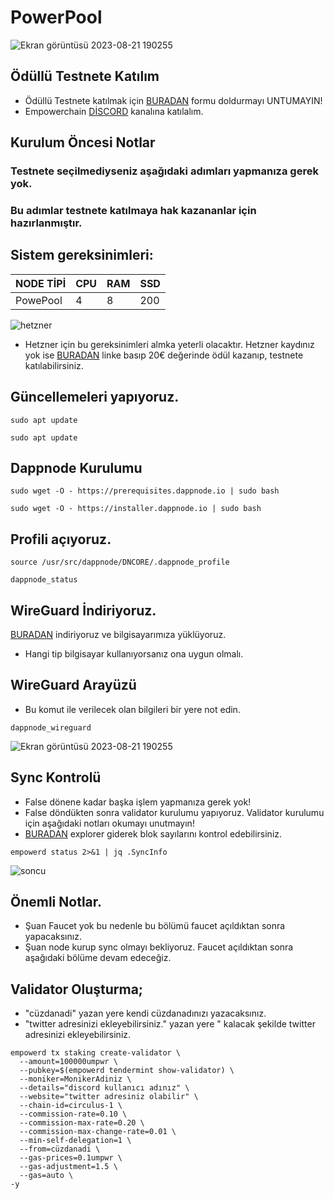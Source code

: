 # PowerPool
![Ekran görüntüsü 2023-08-21 190255](https://pbs.twimg.com/media/F23kSdDWsAE6uPA?format=png&name=small)
## Ödüllü Testnete Katılım
* Ödüllü Testnete katılmak için [BURADAN](https://twitter.com/CoinHuntersTR/status/1688258870689329152) formu doldurmayı UNTUMAYIN!
* Empowerchain [DİSCORD](https://discord.gg/5W5B2xTzzT) kanalına katılalım.

## Kurulum Öncesi Notlar
### Testnete seçilmediyseniz aşağıdaki adımları yapmanıza gerek yok.
### Bu adımlar testnete katılmaya hak kazananlar için hazırlanmıştır.

## Sistem gereksinimleri:
NODE TİPİ | CPU     | RAM      | SSD     |
| ------------- | ------------- | ------------- | -------- |
| PowePool | 4          | 8        | 200  |
 

![hetzner](https://github.com/CoinHuntersTR/EmpowerChain/assets/111747226/46d2e1ea-0714-4061-b5a2-476be023cfd0)

* Hetzner için bu gereksinimleri almka yeterli olacaktır.
Hetzner kaydınız yok ise [BURADAN](https://hetzner.cloud/?ref=ha9qP7tGjvcR) linke basıp 20€ değerinde ödül kazanıp, testnete katılabilirsiniz.

## Güncellemeleri yapıyoruz.
```
sudo apt update
```

```
sudo apt update
```


## Dappnode Kurulumu
```
sudo wget -O - https://prerequisites.dappnode.io | sudo bash
```
```
sudo wget -O - https://installer.dappnode.io | sudo bash
```

## Profili açıyoruz.
```
source /usr/src/dappnode/DNCORE/.dappnode_profile
```
```
dappnode_status
```

## WireGuard İndiriyoruz.
[BURADAN](https://www.wireguard.com/install/)
indiriyoruz ve bilgisayarımıza yüklüyoruz.
* Hangi tip bilgisayar kullanıyorsanız ona uygun olmalı.

## WireGuard Arayüzü
* Bu komut ile verilecek olan bilgileri bir yere not edin.
```
dappnode_wireguard
```
![Ekran görüntüsü 2023-08-21 190255](https://640488913-files.gitbook.io/~/files/v0/b/gitbook-x-prod.appspot.com/o/spaces%2F-MJqrcOKqAefjDPcq_0d%2Fuploads%2FiWtiBVajYPYCcmbKmtL6%2Fimage.png?alt=media&token=39a5fe23-c5d0-42e5-8c5b-9587e72fb39d
)

## Sync Kontrolü
* False dönene kadar başka işlem yapmanıza gerek yok!
* False döndükten sonra validator kurulumu yapıyoruz. Validator kurulumu için aşağıdaki notları okumayı unutmayın!
* [BURADAN](https://empower.explorers.guru/) explorer giderek blok sayılarını kontrol edebilirsiniz.
```
empowerd status 2>&1 | jq .SyncInfo
```
![soncu](https://user-images.githubusercontent.com/111747226/243185688-d0a0386f-4c65-4b4a-a16c-476e36ff6036.jpg)

## Önemli Notlar.
* Şuan Faucet yok bu nedenle bu bölümü faucet açıldıktan sonra yapacaksınız.
* Şuan node kurup sync olmayı bekliyoruz. Faucet açıldıktan sonra aşağıdaki bölüme devam edeceğiz.

## Validator Oluşturma;

* "cüzdanadi" yazan yere kendi cüzdanadınızı yazacaksınız.
* "twitter adresinizi ekleyebilirsiniz." yazan yere " kalacak şekilde twitter adresinizi ekleyebilirsiniz.
```
empowerd tx staking create-validator \
  --amount=100000umpwr \
  --pubkey=$(empowerd tendermint show-validator) \
  --moniker=MonikerAdiniz \
  --details="discord kullanıcı adınız" \
  --website="twitter adresiniz olabilir" \
  --chain-id=circulus-1 \
  --commission-rate=0.10 \
  --commission-max-rate=0.20 \
  --commission-max-change-rate=0.01 \
  --min-self-delegation=1 \
  --from=cüzdanadi \
  --gas-prices=0.1umpwr \
  --gas-adjustment=1.5 \
  --gas=auto \
-y
```

